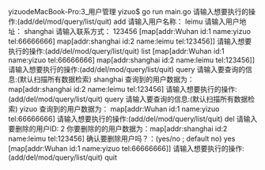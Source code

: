yizuodeMacBook-Pro:3_用户管理 yizuo$ go run main.go 
请输入想要执行的操作:(add/del/mod/query/list/quit) 
add
请输入用户名称：
leimu
请输入用户地址：
shanghai
请输入联系方式：
123456
[map[addr:Wuhan id:1 name:yizuo tel:66666666] map[addr:shanghai id:2 name:leimu tel:123456]]
请输入想要执行的操作:(add/del/mod/query/list/quit) 
list
[map[addr:Wuhan id:1 name:yizuo tel:66666666] map[addr:shanghai id:2 name:leimu tel:123456]]
请输入想要执行的操作:(add/del/mod/query/list/quit) 
query
请输入要查询的信息:(默认扫描所有数据检索) 
shanghai
查询到的用户数据为：
map[addr:shanghai id:2 name:leimu tel:123456]
请输入想要执行的操作:(add/del/mod/query/list/quit) 
query
请输入要查询的信息:(默认扫描所有数据检索) 
yizuo
查询到的用户数据为：
map[addr:Wuhan id:1 name:yizuo tel:66666666]
请输入想要执行的操作:(add/del/mod/query/list/quit) 
del
请输入要删除的用户ID: 
2
你要删除的的用户数据为：map[addr:shanghai id:2 name:leimu tel:123456]
确认要删除用户吗？：(yes/no ; default no)
yes
[map[addr:Wuhan id:1 name:yizuo tel:66666666]]
请输入想要执行的操作:(add/del/mod/query/list/quit) 
quit